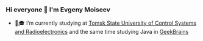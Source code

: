### Hi everyone 👋 I'm Evgeny Moiseev

- 🔭🎓 I’m currently studying at [Tomsk State University of Control Systems and Radioelectronics](https://tusur.ru/en) and the same time studying Java in [GeekBrains](https://gb.ru)

<!--
**IseeHorizont/IseeHorizont** is a ✨ _special_ ✨ repository because its `README.md` (this file) appears on your GitHub profile.

Here are some ideas to get you started:

- 🔭 I’m currently working on ...
- 🌱 I’m currently learning ...
- 👯 I’m looking to collaborate on ...
- 🤔 I’m looking for help with ...
- 💬 Ask me about ...
- 📫 How to reach me: ...
- 😄 Pronouns: ...
- ⚡ Fun fact: ...
-->
